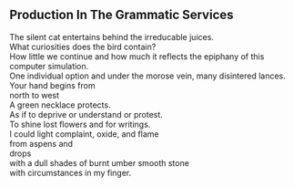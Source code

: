 Production In The Grammatic Services
------------------------------------
The silent cat entertains behind the irreducable juices.  
What curiosities does the bird contain?  
How little we continue and how much it reflects the epiphany of this computer simulation.  
One individual option and under the morose vein, many disintered lances.  
Your hand begins from  
north to west  
A green necklace protects.  
As if to deprive or understand or protest.  
To shine lost flowers and for writings.  
I could light complaint, oxide, and flame  
from aspens and  
drops  
with a dull shades of burnt umber smooth stone  
with circumstances in my finger.  
